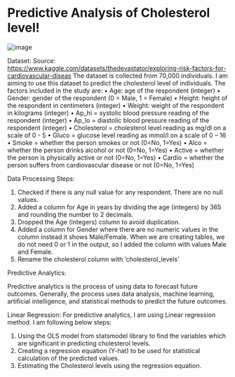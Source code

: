 # Predictive Analysis of Cholesterol level!
![image](https://github.com/dharakhubchandani/Predictive_Analytics-Cholesterol_levels-/assets/124633398/e682a005-595b-4b15-b3aa-eed12408f3e0)

Dataset: 
Source: https://www.kaggle.com/datasets/thedevastator/exploring-risk-factors-for-cardiovascular-diseas
The dataset is collected from 70,000 individuals. I am aiming to use this dataset to predict the cholesterol level of individuals. The factors included in the study are:
•	Age: age of the respondent (integer)
•	Gender: gender of the respondent (0 = Male, 1 = Female)
•	Height: height of the respondent in centimeters (integer)
•	Weight: weight of the respondent in kilograms (integer)
•	Ap_hi = systolic blood pressure reading of the respondent (integer)
•	Ap_lo = diastolic blood pressure reading of the respondent (integer)
•	Cholesterol = cholesterol level reading as mg/dl on a scale of 0 - 5
•	Gluco = glucose level reading as mmol/l on a scale of 0 – 16
•	Smoke = whether the person smokes or not (0=No, 1=Yes)
•	Alco = whether the person drinks alcohol or not (0=No, 1=Yes)
•	Active = whether the person is physically active or not (0=No, 1=Yes)
•	Cardio = whether the person suffers from cardiovascular disease or not (0=No, 1=Yes)

Data Processing Steps:

1.	Checked if there is any null value for any respondent. There are no null values. 
2.	Added a column for Age in years by dividing the age (integers) by 365 and rounding the number to 2 decimals. 
3.	Dropped the Age (integers) column to avoid duplication. 
4.	Added a column for Gender where there are no numeric values in the column instead it shows Male/Female. When we are creating tables, we do not need 0 or 1 in the output, so I added the column with values Male and Female.
5.	Rename the cholesterol column with ‘cholesterol_levels’

Predictive Analytics: 

Predictive analytics is the process of using data to forecast future outcomes. Generally, the process uses data analysis, machine learning, artificial intelligence, and statistical methods to predict the future outcomes. 

Linear Regression: For predictive analytics, I am using Linear regression method. I am following below steps:
1.	Using the OLS model from statsmodel library to find the variables which are significant in predicting cholesterol levels. 
2.	Creating a regression equation (Y-hat) to be used for statistical calculation of the predicted values. 
3.	Estimating the Cholesterol levels using the regression equation. 


